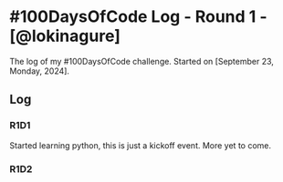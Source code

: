 # #100DaysOfCode Log - Round 1 - [@lokinagure]

The log of my #100DaysOfCode challenge. Started on [September 23, Monday, 2024].

## Log

### R1D1 
Started learning python, this is just a kickoff event. More yet to come.

### R1D2

